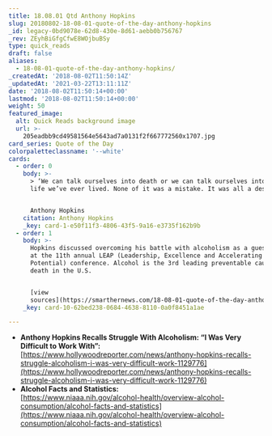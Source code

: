 ```yaml
---
title: 18.08.01 Qtd Anthony Hopkins
slug: 20180802-18-08-01-quote-of-the-day-anthony-hopkins
_id: legacy-0bd9078e-62d8-430e-8d61-aebb0b756767
_rev: ZEyhBiGfgCfwE8WOjbuBSy
type: quick_reads
draft: false
aliases:
  - 18-08-01-quote-of-the-day-anthony-hopkins/
_createdAt: '2018-08-02T11:50:14Z'
_updatedAt: '2021-03-22T13:11:11Z'
date: '2018-08-02T11:50:14+00:00'
lastmod: '2018-08-02T11:50:14+00:00'
weight: 50
featured_image:
  alt: Quick Reads background image
  url: >-
    205eadbb9cd49581564e5643ad7a0131f2f667772560x1707.jpg
card_series: Quote of the Day
colorpaletteclassname: '--white'
cards:
  - order: 0
    body: >-
      > ‘We can talk ourselves into death or we can talk ourselves into the best
      life we’ve ever lived. None of it was a mistake. It was all a destiny.”


      Anthony Hopkins
    citation: Anthony Hopkins
    _key: card-1-e50f11f3-4806-43f5-9a16-e3735f162b9b
  - order: 1
    body: >-
      Hopkins discussed overcoming his battle with alcoholism as a guest speaker
      at the 11th annual LEAP (Leadership, Excellence and Accelerating Your
      Potential) conference. Alcohol is the 3rd leading preventable cause of
      death in the U.S.


      [view
      sources](https://smarthernews.com/18-08-01-quote-of-the-day-anthony-hopkins/)
    _key: card-10-62bed238-0684-4638-8110-0a0f8451a1ae

---
```

* **Anthony Hopkins Recalls Struggle With Alcoholism: “I Was Very Difficult to Work With”:** [https://www.hollywoodreporter.com/news/anthony-hopkins-recalls-struggle-alcoholism-i-was-very-difficult-work-1129776](https://www.hollywoodreporter.com/news/anthony-hopkins-recalls-struggle-alcoholism-i-was-very-difficult-work-1129776)
* **Alcohol Facts and Statistics:**  
[https://www.niaaa.nih.gov/alcohol-health/overview-alcohol-consumption/alcohol-facts-and-statistics](https://www.niaaa.nih.gov/alcohol-health/overview-alcohol-consumption/alcohol-facts-and-statistics)